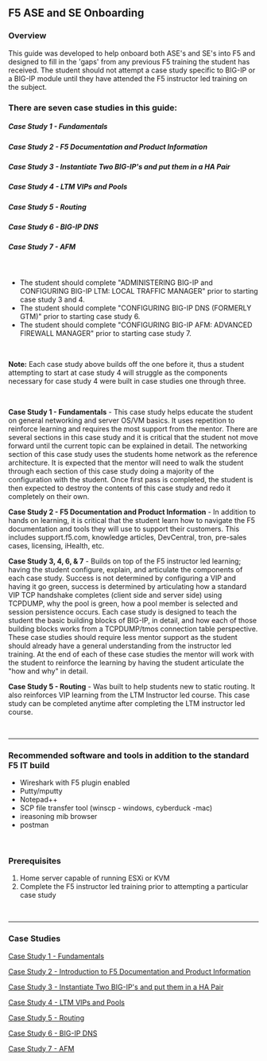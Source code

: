 ## F5 ASE and SE Onboarding

### Overview  

This guide was developed to help onboard both ASE's and SE's into F5 and designed to fill in the 'gaps' from any previous F5 training the student has received.  The student should not attempt a case study specific to BIG-IP or a BIG-IP module until they have attended the F5 instructor led training on the subject.  
  

### There are seven case studies in this guide:  

##### Case Study 1 - Fundamentals  
##### Case Study 2 - F5 Documentation and Product Information  
##### Case Study 3 - Instantiate Two BIG-IP's and put them in a HA Pair  
##### Case Study 4 - LTM VIPs and Pools  
##### Case Study 5 - Routing  
##### Case Study 6 - BIG-IP DNS  
##### Case Study 7 - AFM  

<br/>  

- The student should complete "ADMINISTERING BIG-IP and CONFIGURING BIG-IP LTM: LOCAL TRAFFIC MANAGER" prior to starting case study 3 and 4.  
- The student should complete "CONFIGURING BIG-IP DNS (FORMERLY GTM)" prior to starting case study 6.  
- The student should complete "CONFIGURING BIG-IP AFM: ADVANCED FIREWALL MANAGER" prior to starting case study 7.  
<br/>  

__Note:__ Each case study above builds off the one before it, thus a student attempting to start at case study 4 will struggle as the components necessary for case study 4 were built in case studies one through three.  

<br/>  

__Case Study 1 - Fundamentals__ - This case study helps educate the student on general networking and server OS/VM basics. It uses repetition to reinforce learning and requires the most support from the mentor.  There are several sections in this case study and it is critical that the student not move forward until the current topic can be explained in detail.  The networking section of this case study uses the students home network as the reference architecture.   It is expected that the mentor will need to walk the student through each section of this case study doing a majority of the configuration with the student.  Once first pass is completed, the student is then expected to destroy the contents of this case study and redo it completely on their own.    

__Case Study 2 - F5 Documentation and Product Information__  - In addition to hands on learning, it is critical that the student learn how to navigate the F5 documentation and tools they will use to support their customers.  This includes support.f5.com, knowledge articles, DevCentral, tron, pre-sales cases, licensing, iHealth, etc.  

__Case Study 3, 4, 6, & 7__ - Builds on top of the F5 instructor led learning; having the student configure, explain, and articulate the components of each case study.  Success is not determined by configuring a VIP and having it go green, success is determined by articulating how a standard VIP TCP handshake completes (client side and server side) using TCPDUMP, why the pool is green, how a pool member is selected and session persistence occurs.  Each case study is designed to teach the student the basic building blocks of BIG-IP, in detail, and how each of those building blocks works from a TCPDUMP/tmos connection table perspective. These case studies should require less mentor support as the student should already have a general understanding from the instructor led training.  At the end of each of these case studies the mentor will work with the student to reinforce the learning by having the student articulate the "how and why" in detail.  

__Case Study 5 - Routing__  - Was built to help students new to static routing.  It also reinforces VIP learning from the LTM Instructor led course.  This case study can be completed anytime after completing the LTM instructor led course. 

<br/>  

----

### Recommended software and tools in addition to the standard F5 IT build

-	Wireshark with F5 plugin enabled  
-	Putty/mputty  
-	Notepad++  
-	SCP file transfer tool (winscp - windows, cyberduck -mac)  
-	ireasoning mib browser  
-	postman  

<br/>  

### Prerequisites  

1. Home server capable of running ESXi or KVM
2. Complete the F5 instructor led training prior to attempting a particular case study


<br/>  

----

### Case Studies  


[Case Study 1 - Fundamentals](https://github.com/grmarxer/Onboarding/blob/master/case_studies/Case_Study_1-Fundamentals.md)  

[Case Study 2 - Introduction to F5 Documentation and Product Information](https://github.com/grmarxer/Onboarding/blob/master/case_studies/Case_Study_2-F5_Documentation_and_Product_Information.md)  

[Case Study 3 - Instantiate Two BIG-IP's and put them in a HA Pair](https://github.com/grmarxer/Onboarding/blob/master/case_studies/Case_Study_3-BIG-IP_HA_Pair.md)  

[Case Study 4 - LTM VIPs and Pools](https://github.com/grmarxer/Onboarding/blob/master/case_studies/Case_Study_4-VIPs_and_Pools.md)  

[Case Study 5 - Routing](https://github.com/grmarxer/Onboarding/blob/master/case_studies/Case_Study_5-Routing.md)  

[Case Study 6 - BIG-IP DNS](https://github.com/grmarxer/Onboarding/blob/master/case_studies/Case_Study_6-BIG-IP_DNS.md)  

[Case Study 7 - AFM](https://github.com/grmarxer/Onboarding/blob/master/case_studies/Case_Study_7-AFM.md)  









